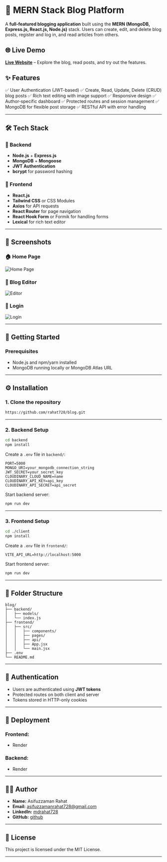 # 📝 MERN Stack Blog Platform

A **full-featured blogging application** built using the **MERN (MongoDB, Express.js, React.js, Node.js)** stack. Users can create, edit, and delete blog posts, register and log in, and read articles from others.

## 🌐 Live Demo

[**Live Website**](https://blog-und6.onrender.com/) – Explore the blog, read posts, and try out the features.

## ✨ Features

✅ User Authentication (JWT-based)
✅ Create, Read, Update, Delete (CRUD) blog posts
✅ Rich text editing with image support
✅ Responsive design
✅ Author-specific dashboard
✅ Protected routes and session management
✅ MongoDB for flexible post storage
✅ RESTful API with error handling

---

## 🛠️ Tech Stack

### 🧠 Backend

* **Node.js** + **Express.js**
* **MongoDB** + **Mongoose**
* **JWT Authentication**
* **bcrypt** for password hashing

### 🎨 Frontend

* **React.js**
* **Tailwind CSS** or CSS Modules
* **Axios** for API requests
* **React Router** for page navigation
* **React Hook Form** or Formik for handling forms
* **Lexical** for rich text editor

---

## 📸 Screenshots

### 🏠 Home Page
![Home Page](https://github.com/user-attachments/assets/7f904a5b-fbd7-494f-bbb6-da510433fb7c)

### 📝 Blog Editor
![Editor](https://github.com/user-attachments/assets/4459b287-d43f-4f7f-b025-b62ce36a1e34)

### 🔐 Login
![Login](https://github.com/user-attachments/assets/e942303d-53bd-4d9c-bcbe-6d32db644ad0)

---

## 🧪 Getting Started

### Prerequisites

* Node.js and npm/yarn installed
* MongoDB running locally or MongoDB Atlas URL

---

## ⚙️ Installation

### 1. Clone the repository

```bash
https://github.com/rahat728/blog.git
```

---

### 2. Backend Setup

```bash
cd backend
npm install
```

Create a `.env` file in `backend/`:

```
PORT=5000
MONGO_URI=your_mongodb_connection_string
JWT_SECRET=your_secret_key
CLOUDINARY_CLOUD_NAME=name
CLOUDINARY_API_KEY=api_key
CLOUDINARY_API_SECRET=api_secret
```

Start backend server:

```bash
npm run dev
```

---

### 3. Frontend Setup

```bash
cd ./client
npm install
```

Create a `.env` file in `frontend/`:

```
VITE_API_URL=http://localhost:5000
```

Start frontend server:

```bash
npm run dev
```

---

## 📁 Folder Structure

```plaintext
blog/
├── backend/
│   ├── models/
│   └── index.js
├── frontend/
│   ├── src/
│   │   ├── components/
│   │   ├── pages/
│   │   ├── api/
│   │   ├── App.jsx
│   │   └── main.jsx
├── .env
└── README.md
```

---

## 🔐 Authentication

* Users are authenticated using **JWT tokens**
* Protected routes on both client and server
* Tokens stored in HTTP-only cookies

---

## 🚀 Deployment

### Frontend:

* Render

### Backend:

* Render

---

## 🙋‍♂️ Author

* **Name:** Asifuzzaman Rahat
* **Email:** [asifuzzamanrahat728@gmail.com](mailto:asifuzzamanrahat728@gmail.com)
* **LinkedIn:** [mdrahat728](https://www.linkedin.com/in/mdrahat728)
* **GitHub:** [github](https://github.com/rahat728)

---

## 📄 License

This project is licensed under the MIT License.

---

